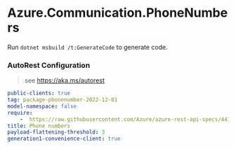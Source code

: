 # Azure.Communication.PhoneNumbers

Run `dotnet msbuild /t:GenerateCode` to generate code.

### AutoRest Configuration
> see https://aka.ms/autorest

``` yaml
public-clients: true
tag: package-phonenumber-2022-12-01
model-namespace: false
require:
    -  https://raw.githubusercontent.com/Azure/azure-rest-api-specs/4412bbe05d50af59ea1fcc39854975cdeb71652c/specification/communication/data-plane/PhoneNumbers/readme.md
title: Phone numbers
payload-flattening-threshold: 3
generation1-convenience-client: true
```

